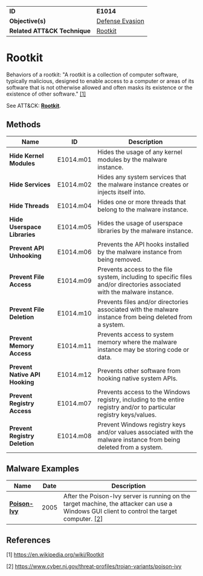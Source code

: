 |||
|---|---|
|**ID**|**E1014**|
|**Objective(s)**|[Defense Evasion](../defense-evasion)|
|**Related ATT&CK Technique**|[Rootkit](https://attack.mitre.org/techniques/T1014)|


Rootkit
=======
Behaviors of a rootkit: "A rootkit is a collection of computer software, typically malicious, designed to enable access to a computer or areas of its software that is not otherwise allowed and often masks its existence or the existence of other software." [[1]](#1)

See ATT&CK: [**Rootkit**](https://attack.mitre.org/techniques/T1014).

Methods
------- 
|Name|ID|Description|
|---|---|---|
|**Hide Kernel Modules**|E1014.m01|Hides the usage of any kernel modules by the malware instance.|
|**Hide Services**|E1014.m02|Hides any system services that the malware instance creates or injects itself into.|
|**Hide Threads**|E1014.m04|Hides one or more threads that belong to the malware instance.|
|**Hide Userspace Libraries**|E1014.m05|Hides the usage of userspace libraries by the malware instance.|
|**Prevent API Unhooking**|E1014.m06|Prevents the API hooks installed by the malware instance from being removed.|
|**Prevent File Access**|E1014.m09|Prevents access to the file system, including to specific files and/or directories associated with the malware instance.|
|**Prevent File Deletion**|E1014.m10|Prevents files and/or directories associated with the malware instance from being deleted from a system.|
|**Prevent Memory Access**|E1014.m11|Prevents access to system memory where the malware instance may be storing code or data.|
|**Prevent Native API Hooking**|E1014.m12|Prevents other software from hooking native system APIs.|
|**Prevent Registry Access**|E1014.m07|Prevents access to the Windows registry, including to the entire registry and/or to particular registry keys/values.|
|**Prevent Registry Deletion**|E1014.m08|Prevent Windows registry keys and/or values associated with the malware instance from being deleted from a system.|

Malware Examples
----------------
|Name|Date|Description|
|---|---|---|
|[**Poison-Ivy**](../xample-malware/poison-ivy.md)|2005|After the Poison-Ivy server is running on the target machine, the attacker can use a Windows GUI client to control the target computer. [[2]](#2)|

References
----------
<a name="1">[1]</a> https://en.wikipedia.org/wiki/Rootkit

<a name="2">[2]</a> https://www.cyber.nj.gov/threat-profiles/trojan-variants/poison-ivy
